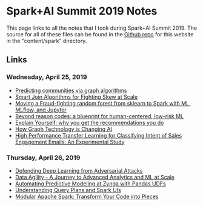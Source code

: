 <!-- title: Spark Summit Notes -->
# Spark+AI Summit 2019 Notes
This page links to all the notes that I took during Spark+AI Summit 2019. The source for all of these files can be found in the [Github repo](https://github.com/tuchandra/tuchandra.github.io) for this website in the "content/spark" directory.

## Links
### Wednesday, April 25, 2019
 * [Predicting communities via graph algorithms](graph_algorithms.md)
 * [Smart Join Algorithms for Fighting Skew at Scale](smart_join.md)
 * [Moving a Fraud-fighting random forest from sklearn to Spark with ML, MLflow, and Jupyter](fraud_fighting.md)
 * [Beyond reason codes: a blueprint for human-centered, low-risk ML](interpretable_ai.md)
 * [Explain Yourself: why you get the recommendations you do](explain_yourself.md)
 * [How Graph Technology is Changing AI](graph_technology.md)
 * [High Performance Transfer Learning for Classifying Intent of Sales Engagement Emails: An Experimental Study](transfer_learning.md)

### Thursday, April 26, 2019
 * [Defending Deep Learning from Adversarial Attacks](adversarial_attacks.md)
 * [Data Agility - A Journey to Advanced Analytics and ML at Scale](data_agility.md)
 * [Automating Predictive Modeling at Zynga with Pandas UDFs](automated_modeling.md)
 * [Understanding Query Plans and Spark UIs](query_plans.md)
 * [Modular Apache Spark: Transform Your Code into Pieces](modular_spark.md)
